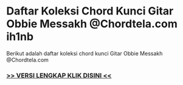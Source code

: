 
 # Daftar Koleksi Chord  Kunci Gitar Obbie Messakh @Chordtela.com ih1nb


Berikut adalah daftar koleksi chord  kunci Gitar Obbie Messakh @Chordtela.com

###  <a href="https://shortlighzx.web.app?sq=Daftar Koleksi Chord  Kunci Gitar Obbie Messakh @Chordtela.com"> >> VERSI LENGKAP KLIK DISINI << </a>
